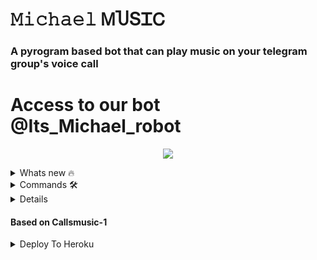 <h1 align="centre">𝙼𝚒𝚌𝚑𝚊𝚎𝚕 ᎷႮՏᏆᏟ</h1>

### A pyrogram based bot that can play music on your telegram group's voice call

# Access to our bot @Its_Michael_robot

<p align="center">
  <img src="https://telegra.ph/file/19ff95bafeffac3631043.jpg">
</p>
<details>

<summary> Whats new 🔥 </summary>

- Thumbnail Support
- Playlist Support
- Current playback support
- Showing track names when skipping
- Zero downtime, Fully Stable
- DEEZER,YOUTUBE & SAAVN PLAYBACK SUPPORTED
- Settings panel
- Control with buttons
- Userbot auto join

</details>


<details>

<summary> Commands 🛠 </summary>
#### For all in group

- `/ply <audio file or link> - play audio you requested`
- `/play <song name> - play song you requested`
- `/dplay <song name> - play song you requested via deezer`
- `/splay <song name> - play song you requested via jio saavn`
- `/playlist - Show now playing list`
- `/current - Show now playing`
- `/song <song name> - download songs you want quickly`
- `/search <query> - search videos on youtube with details`
- `/deezer <song name> - download songs you want quickly via deezer`
- `/saavn <song name> - download songs you want quickly via saavn`
- `/video <song name> - download videos you want quickly`

</details>

<details>

</summary> ☢️ Admins only.☢️ </summary>
- `/player` - open music player settings panel
- `/pause` - pause song play
- `/resume` - resume song play
- `/skip` - play next song
- `/end` - stop music play
- `/userbotjoin` - invite assistant to your chat
- `/admincache` - Refresh admin list

</details>

#### Based on Callsmusic-1

<details>

<summary> Deploy To Heroku </summary>


[![DEPLOY](https://telegra.ph/file/964e057be25171b57ebbf.jpg)](https://heroku.com/deploy?template=https://github.com/MrRizoel/Michaelvc-music)


Use [@Pyrogram_gen_bot](https://t.me/Pyrogram_gen_bot) to get pyrogram string session


